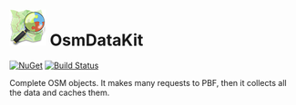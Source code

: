 # [![OsmDataKit project](https://raw.githubusercontent.com/chubrik/OsmDataKit/master/icon.png)](#) OsmDataKit
[![NuGet](https://img.shields.io/nuget/v/OsmDataKit.svg)](https://www.nuget.org/packages/OsmDataKit/) [![Build Status](https://travis-ci.org/chubrik/OsmDataKit.svg?branch=master)](https://travis-ci.org/chubrik/OsmDataKit)

Complete OSM objects. It makes many requests to PBF, then it collects all the data and caches them.

